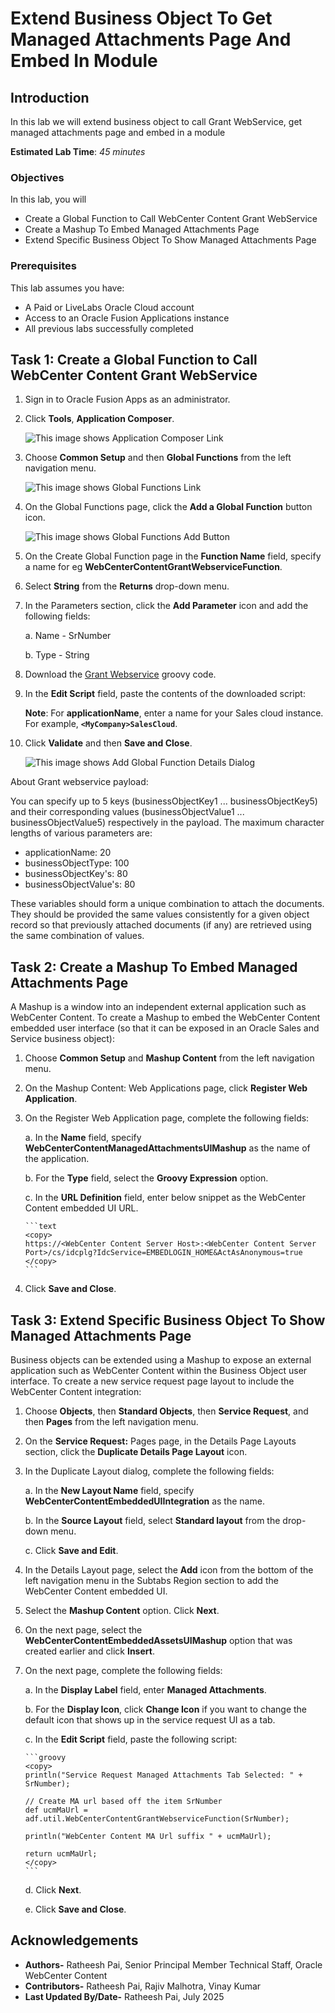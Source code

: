# Extend Business Object To Get Managed Attachments Page And Embed In Module

## Introduction

In this lab we will extend business object to call Grant WebService, get managed attachments page and embed in a module

**Estimated Lab Time**: *45 minutes*

### Objectives

In this lab, you will

- Create a Global Function to Call WebCenter Content Grant WebService
- Create a Mashup To Embed Managed Attachments Page
- Extend Specific Business Object To Show Managed Attachments Page

### Prerequisites

This lab assumes you have:

- A Paid or LiveLabs Oracle Cloud account
- Access to an Oracle Fusion Applications instance
- All previous labs successfully completed

## Task 1: Create a Global Function to Call WebCenter Content Grant WebService

1. Sign in to Oracle Fusion Apps as an administrator.

2. Click **Tools**, **Application Composer**.  

   ![This image shows Application Composer Link](images/app-composer-link.png "Application Composer Link")

3. Choose **Common Setup** and then **Global Functions** from the left navigation menu.

   ![This image shows Global Functions Link](images/global-functions-link.png "Global Functions Link")

4. On the Global Functions page, click the **Add a Global Function** button icon.

   ![This image shows Global Functions Add Button](images/global-functions-add.png "Global Functions Add Button")

5. On the Create Global Function page in the **Function Name** field, specify a name for eg  **WebCenterContentGrantWebserviceFunction**.

6. Select **String** from the **Returns** drop-down menu.

7. In the Parameters section, click the **Add Parameter** icon and add the following fields:

   a. Name - SrNumber

   b. Type - String

8. Download the [Grant Webservice](files/grant-ws.groovy) groovy code.

9. In the **Edit Script** field, paste the contents of the downloaded script:

   **Note**:
   For **applicationName**, enter a name for your Sales cloud instance. For example, **`<MyCompany>SalesCloud`**.

10. Click **Validate** and then **Save and Close**.

    ![This image shows Add Global Function Details Dialog](images/global-functions-details.png "Add Global Function Details Dialog")


About Grant webservice payload:

You can specify up to 5 keys (businessObjectKey1 ... businessObjectKey5) and their corresponding values (businessObjectValue1 ... businessObjectValue5) respectively in the payload. The maximum character lengths of various parameters are:

- applicationName: 20
- businessObjectType: 100
- businessObjectKey's: 80
- businessObjectValue's: 80

These variables should form a unique combination to attach the documents. They should be provided the same values consistently for a given object record so that previously attached documents (if any) are retrieved using the same combination of values.

## Task 2: Create a Mashup To Embed Managed Attachments Page

A Mashup is a window into an independent external application such as WebCenter Content. To create a Mashup to embed the WebCenter Content embedded user interface (so that it can be exposed in an Oracle Sales and Service business object):

1. Choose **Common Setup** and **Mashup Content** from the left navigation menu.

2. On the Mashup Content: Web Applications page, click **Register Web Application**.

3. On the Register Web Application page, complete the following fields:

   a.  In the **Name** field, specify **WebCenterContentManagedAttachmentsUIMashup** as the name of the application.

   b.  For the **Type** field, select the **Groovy Expression** option.

   c.  In the **URL Definition** field, enter below snippet as the WebCenter Content embedded UI URL.

       ```text
       <copy>
       https://<WebCenter Content Server Host>:<WebCenter Content Server Port>/cs/idcplg?IdcService=EMBEDLOGIN_HOME&ActAsAnonymous=true
       </copy>
       ```

4. Click **Save and Close**.

## Task 3: Extend Specific Business Object To Show Managed Attachments Page

Business objects can be extended using a Mashup to expose an external application such as WebCenter Content within the Business Object user interface. To create a new service request page layout to include the WebCenter Content integration:

1. Choose **Objects**, then **Standard Objects**, then **Service Request**, and then **Pages** from the left navigation menu.

2. On the **Service Request:** Pages page, in the Details Page Layouts section, click the **Duplicate Details Page Layout** icon.

3. In the Duplicate Layout dialog, complete the following fields:

   a.  In the **New Layout Name** field, specify **WebCenterContentEmbeddedUIIntegration** as the name.

   b.  In the **Source Layout** field, select **Standard layout** from the drop-down menu.

   c.  Click **Save and Edit**.

4. In the Details Layout page, select the **Add** icon from the bottom of the left navigation menu in the Subtabs Region section to add the WebCenter Content embedded UI.

5. Select the **Mashup Content** option. Click **Next**.

6. On the next page, select the **WebCenterContentEmbeddedAssetsUIMashup** option that was created earlier and click **Insert**.

7. On the next page, complete the following fields:

   a.  In the **Display Label** field, enter **Managed Attachments**.

   b.  For the **Display Icon**, click **Change Icon** if you want to change the default icon that shows up in the service request UI as a tab.

   c.  In the **Edit Script** field, paste the following script:

       ```groovy
       <copy>
       println("Service Request Managed Attachments Tab Selected: " + SrNumber);

       // Create MA url based off the item SrNumber
       def ucmMaUrl = adf.util.WebCenterContentGrantWebserviceFunction(SrNumber);

       println("WebCenter Content MA Url suffix " + ucmMaUrl);

       return ucmMaUrl;
       </copy>
       ```

   d.  Click **Next**.

   e.  Click **Save and Close**.

## Acknowledgements

- **Authors-** Ratheesh Pai, Senior Principal Member Technical Staff, Oracle WebCenter Content
- **Contributors-** Ratheesh Pai, Rajiv Malhotra, Vinay Kumar
- **Last Updated By/Date-** Ratheesh Pai, July 2025
